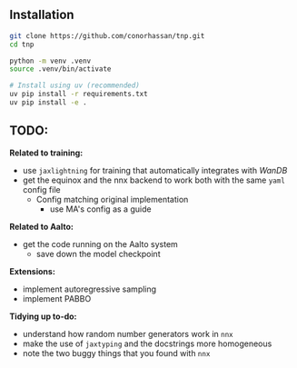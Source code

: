 ## Installation

```bash
git clone https://github.com/conorhassan/tnp.git
cd tnp

python -m venv .venv
source .venv/bin/activate

# Install using uv (recommended)
uv pip install -r requirements.txt
uv pip install -e .
```

## TODO: 

**Related to training:**
- use `jaxlightning` for training that automatically integrates with *WanDB*
- get the equinox and the nnx backend to work both with the same `yaml` config file
  - Config matching original implementation
    - use MA's config as a guide

**Related to Aalto:**
- get the code running on the Aalto system
    - save down the model checkpoint 

**Extensions:** 

- implement autoregressive sampling
- implement PABBO

**Tidying up to-do:**
- understand how random number generators work in `nnx`
- make the use of `jaxtyping` and the docstrings more homogeneous
- note the two buggy things that you found with `nnx`
